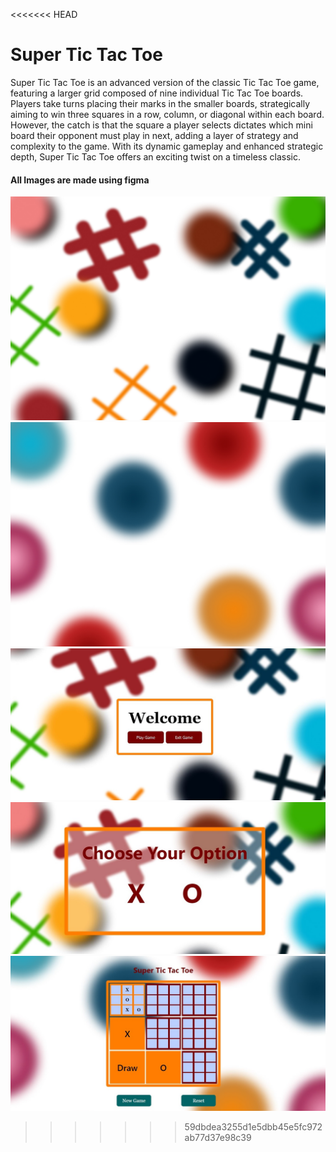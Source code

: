<<<<<<< HEAD
# Super Tic Tac Toe
<p>Super Tic Tac Toe is an advanced version of the classic Tic Tac Toe game, featuring a larger grid composed of nine individual Tic Tac Toe boards. Players take turns placing their marks in the smaller boards, strategically aiming to win three squares in a row, column, or diagonal within each board. However, the catch is that the square a player selects dictates which mini board their opponent must play in next, adding a layer of strategy and complexity to the game. With its dynamic gameplay and enhanced strategic depth, Super Tic Tac Toe offers an exciting twist on a timeless classic.</p>

<h4> All Images are made using figma </h4>

![background image](./image/bg-image.jpg)
![backgroung for game](./image/game-img.jpg)
![welcome page](./image/welcome%20page.jpg)
![Choice page](./image/choice%20page.jpg)
![Game](./image/game%20.jpg)
>>>>>>> 59dbdea3255d1e5dbb45e5fc972ab77d37e98c39
